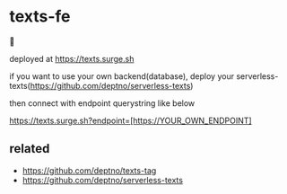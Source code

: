 # texts-fe

🤔

deployed at <https://texts.surge.sh>

if you want to use your own backend(database), deploy your serverless-texts(<https://github.com/deptno/serverless-texts>)

then connect with endpoint querystring like below

https://texts.surge.sh?endpoint=[https://YOUR_OWN_ENDPOINT]

## related
- https://github.com/deptno/texts-tag
- https://github.com/deptno/serverless-texts
